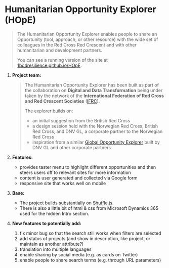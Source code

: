 # Humanitarian Opportunity Explorer (HOpE)
>The Humanitarian Opportunity Explorer enables people to share an Opportunity (tool, approach, or other resource) with the wide set of colleagues in the Red Cross Red Crescent and with other humanitarian and development partners.
>
>You can see a running version of the site at [1bc4resilience.github.io/HOpE](https://1bc4resilience.github.io/HOpE/).

1. **Project team:**
   > The Humanitarian Opportunity Explorer has been built as part of the collaboration on **Digital and Data Transformation** being under taken by the network of the **International Federation of Red Cross and Red Crescent Societies** ([IFRC](http://www.ifrc.org)).
   >
   > The explorer builds on:
   >   + an initial suggestion from the British Red Cross 
   >   + a design session held with the Norwegian Red Cross, British Red Cross, and DNV GL, a corporate partner to the Norwegian Red Cross 
   >   + inspiration from a similar [Global Opportunity Explorer](https://goexplorer.org) built by DNV GL and other corporate partners

1. **Features:**
   + provides taster menu to highlight different opportunities and then steers users off to relevant sites for more information
   + content is user generated and collected via Google form
   + responsive site that works well on mobile

1. **Base:**
   + The project builds substantially on [Shuffle.js](https://vestride.github.io/Shuffle).
   + There is also a little bit of html & css from Microsoft Dynamics 365 used for the hidden Intro section.

1. **New features to potentially add:**
   1. fix minor bug so that the search still works when filters are selected
   1. add status of projects (and show in description, like project, or maintain as another attribute?)
   1. translation into multiple languages
   1. enable sharing by social media (e.g. as cards on Twitter)
   1. enable people to share search terms (e.g. through URL parameters)


